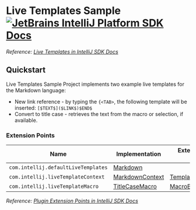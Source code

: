 # Live Templates Sample [![JetBrains IntelliJ Platform SDK Docs](https://jb.gg/badges/docs.svg)][docs]
*Reference: [Live Templates in IntelliJ SDK Docs][docs:live_templates]*

## Quickstart

Live Templates Sample Project implements two example live templates for the Markdown language:

- New link reference - by typing the `{<TAB>`, the following template will be inserted: `[$TEXT$]($LINK$)$END$`
- Convert to title case - retrieves the text from the macro or selection, if available.

### Extension Points

| Name                                | Implementation                          | Extension Point Class                          |
| ----------------------------------- | --------------------------------------- | ---------------------------------------------- |
| `com.intellij.defaultLiveTemplates` | [Markdown][file:Markdown]               |                                                |
| `com.intellij.liveTemplateContext`  | [MarkdownContext][file:MarkdownContext] | [TemplateContextType][sdk:TemplateContextType] |
| `com.intellij.liveTemplateMacro`    | [TitleCaseMacro][file:TitleCaseMacro]   | [MacroBase][sdk:MacroBase]                     |

*Reference: [Plugin Extension Points in IntelliJ SDK Docs][docs:ep]*


[docs]: https://www.jetbrains.org/intellij/sdk/docs
[docs:live_templates]: https://jetbrains.org/intellij/sdk/docs/tutorials/live_templates.html
[docs:ep]: https://www.jetbrains.org/intellij/sdk/docs/basics/plugin_structure/plugin_extensions.html

[file:Markdown]: ./src/main/resources/liveTemplates/Markdown.xml
[file:MarkdownContext]: ./src/main/java/org/intellij/sdk/liveTemplates/MarkdownContext.java
[file:TitleCaseMacro]: ./src/main/java/org/intellij/sdk/liveTemplates/TitleCaseMacro.java

[sdk:TemplateContextType]: upsource:///platform/analysis-api/src/com/intellij/codeInsight/template/TemplateContextType.java
[sdk:MacroBase]: upsource:///platform/lang-impl/src/com/intellij/codeInsight/template/macro/MacroBase.java
